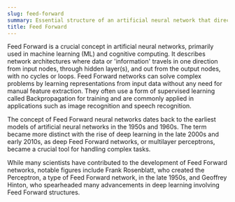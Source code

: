 ```yaml
---
slug: feed-forward
summary: Essential structure of an artificial neural network that directs data or information from the input layer towards the output layer without looping back.
title: Feed Forward
---
```


Feed Forward is a crucial concept in artificial neural networks, primarily used in machine learning (ML) and cognitive computing. It describes network architectures where data or 'information' travels in one direction from input nodes, through hidden layer(s), and out from the output nodes, with no cycles or loops. Feed Forward networks can solve complex problems by learning representations from input data without any need for manual feature extraction. They often use a form of supervised learning called Backpropagation for training and are commonly applied in applications such as image recognition and speech recognition.

The concept of Feed Forward neural networks dates back to the earliest models of artificial neural networks in the 1950s and 1960s. The term became more distinct with the rise of deep learning in the late 2000s and early 2010s, as deep Feed Forward networks, or multilayer perceptrons, became a crucial tool for handling complex tasks.

While many scientists have contributed to the development of Feed Forward networks, notable figures include Frank Rosenblatt, who created the Perceptron, a type of Feed Forward network, in the late 1950s, and Geoffrey Hinton, who spearheaded many advancements in deep learning involving Feed Forward structures.
